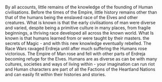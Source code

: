 By all accounts, little remains of the knowledge of the founding of Human civilisations. Before the times of the Empire, little history remains other than that of the humans being the enslaved race of the Elves and other creatures. What is known is that the early civilisations of man were diverse and varied, despite being a primitive culture in many places, from fragile beginnings, a thriving race developed all across the known world. What Is known is that humans learned from or were taught by their masters. the secrets of Magic - and with this new knowledge eventually rebelled. The Race Wars ravaged Erdreja until after much suffering the Humans rose victorious. The Empire of Man rose and fell with other parts of Erdreja becoming refuge for the Elves. Humans are as diverse as can be with many cultures, societies and ways of living within - your imagination can run riot and Human characters are part of all the Factions of the Heartland Nations and can easily fit within their histories and stories.